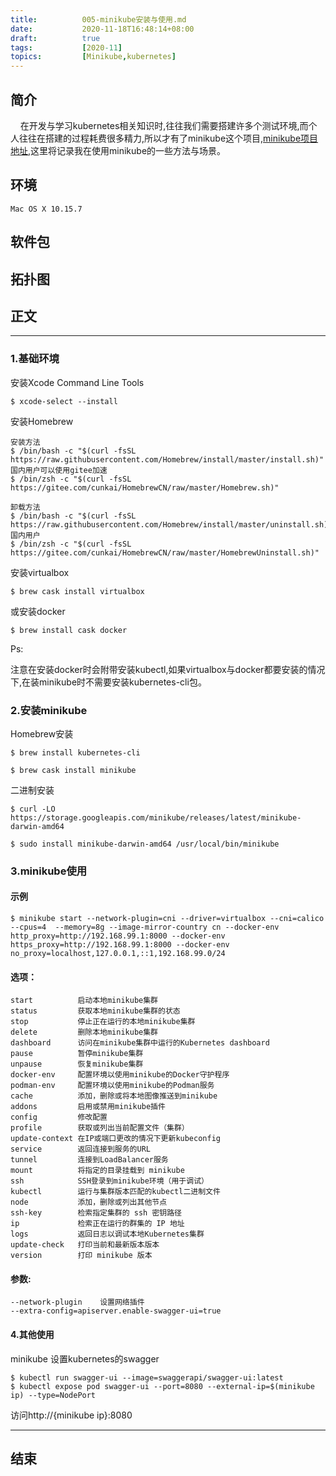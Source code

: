 ```yaml
---
title:          005-minikube安装与使用.md
date:           2020-11-18T16:48:14+08:00
draft:          true
tags:           [2020-11]
topics:         [Minikube,kubernetes]
---
```

## 简介

&nbsp;&nbsp;&nbsp;&nbsp;在开发与学习kubernetes相关知识时,往往我们需要搭建许多个测试环境,而个人往往在搭建的过程耗费很多精力,所以才有了minikube这个项目,[minikube项目地址](https://github.com/kubernetes/minikube),这里将记录我在使用minikube的一些方法与场景。

<!--more-->
## 环境

    Mac OS X 10.15.7

## 软件包

## 拓扑图

## 正文
---

### 1.基础环境

安装Xcode Command Line Tools

    $ xcode-select --install

安装Homebrew

    安装方法
    $ /bin/bash -c "$(curl -fsSL https://raw.githubusercontent.com/Homebrew/install/master/install.sh)"
    国内用户可以使用gitee加速
    $ /bin/zsh -c "$(curl -fsSL https://gitee.com/cunkai/HomebrewCN/raw/master/Homebrew.sh)"

    卸载方法
    $ /bin/bash -c "$(curl -fsSL https://raw.githubusercontent.com/Homebrew/install/master/uninstall.sh)"
    国内用户
    $ /bin/zsh -c "$(curl -fsSL https://gitee.com/cunkai/HomebrewCN/raw/master/HomebrewUninstall.sh)"

安装virtualbox

    $ brew cask install virtualbox

或安装docker

    $ brew install cask docker

Ps:

注意在安装docker时会附带安装kubectl,如果virtualbox与docker都要安装的情况下,在装minikube时不需要安装kubernetes-cli包。


### 2.安装minikube

Homebrew安装

    $ brew install kubernetes-cli

    $ brew cask install minikube

二进制安装

    $ curl -LO https://storage.googleapis.com/minikube/releases/latest/minikube-darwin-amd64

    $ sudo install minikube-darwin-amd64 /usr/local/bin/minikube


### 3.minikube使用

#### 示例

    $ minikube start --network-plugin=cni --driver=virtualbox --cni=calico --cpus=4  --memory=8g --image-mirror-country cn --docker-env http_proxy=http://192.168.99.1:8000 --docker-env https_proxy=http://192.168.99.1:8000 --docker-env no_proxy=localhost,127.0.0.1,::1,192.168.99.0/24

#### 选项：

    start          启动本地minikube集群
    status         获取本地minikube集群的状态
    stop           停止正在运行的本地minikube集群 
    delete         删除本地minikube集群 
    dashboard      访问在minikube集群中运行的Kubernetes dashboard 
    pause          暂停minikube集群
    unpause        恢复minikube集群
    docker-env     配置环境以使用minikube的Docker守护程序
    podman-env     配置环境以使用minikube的Podman服务 
    cache          添加，删除或将本地图像推送到minikube 
    addons         启用或禁用minikube插件 
    config         修改配置
    profile        获取或列出当前配置文件（集群）
    update-context 在IP或端口更改的情况下更新kubeconfig
    service        返回连接到服务的URL
    tunnel         连接到LoadBalancer服务
    mount          将指定的目录挂载到 minikube
    ssh            SSH登录到minikube环境（用于调试）
    kubectl        运行与集群版本匹配的kubectl二进制文件
    node           添加，删除或列出其他节点
    ssh-key        检索指定集群的 ssh 密钥路径
    ip             检索正在运行的群集的 IP 地址
    logs           返回日志以调试本地Kubernetes集群 
    update-check   打印当前和最新版本版本
    version        打印 minikube 版本

#### 参数:

    --network-plugin    设置网络插件
    --extra-config=apiserver.enable-swagger-ui=true 



#### 4.其他使用

minikube 设置kubernetes的swagger

    $ kubectl run swagger-ui --image=swaggerapi/swagger-ui:latest
    $ kubectl expose pod swagger-ui --port=8080 --external-ip=$(minikube ip) --type=NodePort

访问http://{minikube ip}:8080

---
## 结束